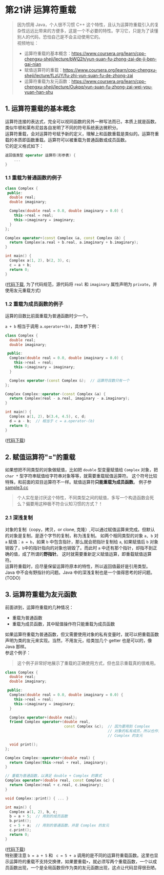 # 第21讲 运算符重载

> 因为惯用 Java，个人很不习惯 C++ 这个特性，且认为运算符重载引入的复杂性远远比带来的方便多，这是一个不必要的特性。学习它，只是为了读懂别人的代码，恐怕自己是不会主动使用它的。  
> 视频地址：
> * 运算符重载的基本概念：<https://www.coursera.org/learn/cpp-chengxu-sheji/lecture/bWQ2h/yun-suan-fu-zhong-zai-de-ji-ben-gai-nian>
> * 赋值运算符的重载：<https://www.coursera.org/learn/cpp-chengxu-sheji/lecture/fLzUY/fu-zhi-yun-suan-fu-de-zhong-zai>
> * 运算符重载为友元函数：<https://www.coursera.org/learn/cpp-chengxu-sheji/lecture/Oukpq/yun-suan-fu-zhong-zai-wei-you-yuan-han-shu>

## 1. 运算符重载的基本概念

运算符连接的表达式，完全可以视同函数的另外一种写法而已，本质上就是函数。类似牛顿和莱布尼兹各自发明了不同的符号系统表达微积分。  
运算符重载，会对运算符号赋予新的定义，理解上和函数重载是类似的。运算符重载的本质即函数重载。运算符可以被重载为普通函数或成员函数。  
它的定义格式如下：

``` C++
返回值类型 operator 运算符(形参表) {
    ...
}
```

### 1.1 重载为普通函数的例子

``` C++
class Complex {
 public:
  double real;
  double imaginary;

  Complex(double real = 0.0, double imaginary = 0.0) {
    this->real = real;
    this->imaginary = imaginary;
  }
};

Complex operator+(const Complex &a, const Complex &b) {
  return Complex(a.real + b.real, a.imaginary + b.imaginary);
}

int main() {
  Complex a(1, 2), b(2, 3), c;
  c = a + b;
  return 0;
}
```

([代码下载](code/ch21/sample1.cc), 为了代码规范，源代码将 ``real`` 和 ``imaginary`` 属性声明为 ``private``，并使用友元重载方式)

### 1.2 重载为成员函数的例子

运算的目数比前面重载为普通函数时少一个。

`` a + b `` 相当于调用 ``a.operator+(b)``，具体参下例：

``` C++
class Complex {
  double real;
  double imaginary;

 public:
  Complex(double real = 0.0, double imaginary = 0.0) {
    this->real = real;
    this->imaginary = imaginary;
  }

  Complex operator-(const Complex &);  // 运算符目数只有一个
};

Complex Complex::operator-(const Complex &a) {
  return Complex(real - a.real, imaginary - a.imaginary);
}

int main() {
  Complex a(1, 2), b(3.4, 4.5), c, d;
  d = a - b;  // 相当于 c = a.operator-(b)
  return 0;
}
```

([代码下载](code/ch21/sample2.cc))

## 2. 赋值运算符"="的重载

如果想把不同类型的对象做赋值，比如把 ``double`` 型变量赋值给 ``Complex`` 对象，把 ``char *`` 型字符串赋值给字符串对象等等，就需要重载赋值运算符。
这个符号比较特殊，和前面的双目运算符不一样。赋值运算符**只能重载为成员函数**。
例子参 [sample3.cc](code/ch21/sample3.cc)  

> 个人实在是讨厌这个特性，不同类型之间的赋值，多写一个构造函数会死么？偏要用这种极不符合认知习惯的方式？！

### 2.1 深浅复制

对象的复制（copy，拷贝，or clone, 克隆）,可以通过赋值运算来完成。但默认的对象是复制，是逐个字节的复制，称为浅复制。
如两个相同类型的对象 ``a, b`` 对 ``a`` 赋值：``a = b``，如果 ``b`` 中包含指针，那么就会把指针复制给 ``a``, 
如果赋值后 ``b`` 对象销毁了，``b``中的指针指向的对象也销毁了。而此时 ``a`` 中还有那个指针，却指不到正确的值，成了所谓的**野指针**。
这时就需要重新定义赋值运算，即重载赋值运算符。  
运算符重载时，应尽量保留运算符原本的特性，所以返回值最好是引用类型。  
Java 中不会有野指针的问题。Java 中的深浅复制也是一个值得思考的好问题。(TODO)

## 3. 运算符重载为友元函数

前面讲到，运算符重载的几种情况：

* 重载为普通函数
* 重载为成员函数，其中赋值操作符只能重载为成员函数

如果运算符重载为普通函数，但又需要使用对象的私有变量时，就可以把重载函数声明为类的友元来实现。当然，不用友元，给类加几个 getter 也是可以的，像 Java 那样。  
参这个例子：
> 这个例子非常好地展示了重载的正确使用方式，但也显示重载真的很难用。

``` C++
class Complex {
  double real;
  double imaginary;

 public:
  Complex(double real = 0.0, double imaginary = 0.0) {
    this->real = real;
    this->imaginary = imaginary;
  }

  Complex operator+(double real);
  friend Complex operator+(double real,
                           const Complex &c);  // 因为要用到 Complex
                                               // 对象的私有成员，所以也作为
                                               // Complex 的友元

  void print();
};

Complex Complex::operator+(double real) {
  return Complex(this->real + real, imaginary);
}

// 重载为普通函数，以满足 double + Complex 的算式
Complex operator+(double real, const Complex &c) {
  return Complex(real + c.real, c.imaginary);
}

void Complex::print() { ... }

int main() {
  Complex a(1, 2), b, c;
  b = a + 5;  // 用到的成员函数
  b.print();
  c = 5 + a;  // 用到的普通函数，并是 Complex 的友元
  c.print();
  return 0;
}
```

([代码下载](code/ch21/sample4.cc))  
特别要注意 ``b = a + 5`` 和 `` c = 5 + a`` 调用的是不同的运算符重载函数。这里也显示运算符的重载不支持交换律，如果要重载``+``，就必须写两个重载函数，一个以成员函数出现，一个是全局函数但作为类的友元函数出现，这点让代码显得很丑陋。